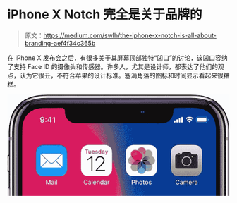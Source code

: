 # iPhone X Notch 完全是关于品牌的

> 原文：<https://medium.com/swlh/the-iphone-x-notch-is-all-about-branding-aef4f34c365b>

在 iPhone X 发布会之后，有很多关于其屏幕顶部独特“凹口”的讨论，该凹口容纳了支持 Face ID 的摄像头和传感器。许多人，尤其是设计师，都表达了他们的观点，认为它很丑，不符合苹果的设计标准。塞满角落的图标和时间显示看起来很糟糕。

![](img/c088802a8f88451ad4915375f52284fa.png)